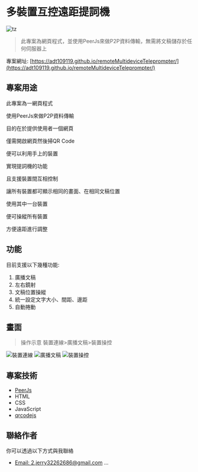 # 多裝置互控遠距提詞機

![tz](https://user-images.githubusercontent.com/106337749/226092753-73d2f518-5271-469b-834d-2fa37507efc9.png)

> 此專案為網頁程式，並使用PeerJs來做P2P資料傳輸，無需將文稿儲存於任何伺服器上

專案網址: [https://adt109119.github.io/remoteMultideviceTeleprompter/](https://adt109119.github.io/remoteMultideviceTeleprompter/)

## 專案用途

此專案為一網頁程式

使用PeerJs來做P2P資料傳輸

目的在於提供使用者一個網頁

僅需開啟網頁然後掃QR Code

便可以利用手上的裝置

實現提詞機的功能

且支援裝置間互相控制

讓所有裝置都可顯示相同的畫面、在相同文稿位置

使用其中一台裝置

便可操縱所有裝置

方便遠距進行調整


## 功能

目前支援以下幾種功能:
1. 廣播文稿
1. 左右鏡射
1. 文稿位置操縱
1. 統一設定文字大小、間距、邊距
1. 自動捲動


## 畫面

> 操作示意 裝置連線>廣播文稿>裝置操控

![裝置連線](https://user-images.githubusercontent.com/106337749/226097168-8dd985ca-745e-4489-a2f6-42bd5345fa71.png)
![廣播文稿](https://user-images.githubusercontent.com/106337749/226095809-42edcbc4-6435-435d-b2ed-343011489169.png)
![裝置操控](https://user-images.githubusercontent.com/106337749/226090806-1c121d34-5cb2-40a8-88cb-464e42854df3.png)


## 專案技術

- [PeerJs](https://peerjs.com/)
- HTML
- CSS
- JavaScript
- [qrcodejs](https://github.com/davidshimjs/qrcodejs)

## 聯絡作者

你可以透過以下方式與我聯絡

- [Email: 2.jerry32262686@gmail.com](mailto:2.jerry32262686@gmail.com)
...
